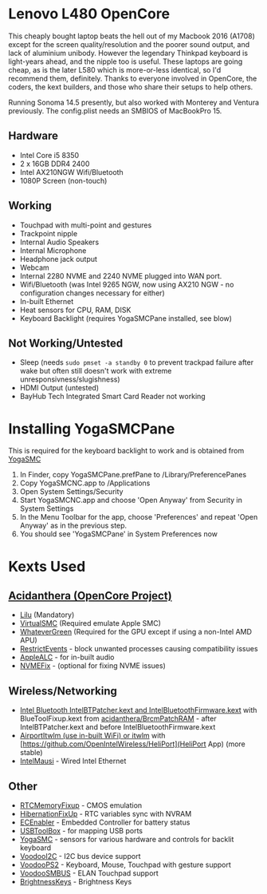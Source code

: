 # Lenovo L480 OpenCore

This cheaply bought laptop beats the hell out of my Macbook 2016 (A1708) except for the screen quality/resolution and the poorer sound output, and lack of aluminium unibody. However the legendary Thinkpad keyboard is light-years ahead, and the nipple too is useful.  These laptops are going cheap, as is the later L580 which is more-or-less identical, so I'd recommend them, definitely. Thanks to everyone involved in OpenCore, the coders, the kext builders, and those who share their setups to help others.

Running Sonoma 14.5 presently, but also worked with Monterey and Ventura previously. The config.plist needs an SMBIOS of MacBookPro 15.

## Hardware

- Intel Core i5 8350
- 2 x 16GB DDR4 2400
- Intel AX210NGW Wifi/Bluetooth    
- 1080P Screen (non-touch)

## Working

- Touchpad with multi-point and gestures
- Trackpoint nipple
- Internal Audio Speakers
- Internal Microphone
- Headphone jack output
- Webcam
- Internal 2280 NVME and 2240 NVME plugged into WAN port.
- Wifi/Bluetooth (was Intel 9265 NGW, now using AX210 NGW - no configuration changes necessary for either)
- In-built Ethernet
- Heat sensors for CPU, RAM, DISK
- Keyboard Backlight (requires YogaSMCPane installed, see blow)

## Not Working/Untested

- Sleep (needs `sudo pmset -a standby 0` to prevent trackpad failure after wake but often still doesn't work with extreme unresponsivness/slugishness)
- HDMI Output (untested)
- BayHub Tech Integrated Smart Card Reader not working

# Installing YogaSMCPane

This is required for the keyboard backlight to work and is obtained from [YogaSMC](https://github.com/zhen-zen/YogaSMC)

1. In Finder, copy YogaSMCPane.prefPane to /Library/PreferencePanes
2. Copy YogaSMCNC.app to /Applications
3. Open System Settings/Security
4. Start YogaSMCNC.app and choose 'Open Anyway' from Security in System Settings
5. In the Menu Toolbar for the app, choose 'Preferences' and repeat 'Open Anyway' as in the previous step.
6. You should see 'YogaSMCPane' in System Preferences now

# Kexts Used

## [Acidanthera (OpenCore Project)](https://github.com/acidanthera)

- [Lilu](https://github.com/acidanthera/Lilu) (Mandatory)
- [VirtualSMC](https://github.com/acidanthera/VirtualSMC) (Required emulate Apple SMC)
- [WhateverGreen](https://github.com/acidanthera/WhateverGreen) (Required for the GPU except if using a non-Intel AMD APU)
- [RestrictEvents](https://github.com/acidanthera/RestrictEvents) - block unwanted processes causing compatibility issues
- [AppleALC](https://github.com/acidanthera/AppleALC) - for in-built audio
- [NVMEFix](https://github.com/acidanthera/NVMeFix) - (optional for fixing NVME issues)
  
  

## Wireless/Networking

- [Intel Bluetooth IntelBTPatcher.kext and IntelBluetoothFirmware.kext](https://github.com/OpenIntelWireless/IntelBluetoothFirmware) with BlueToolFixup.kext from [acidanthera/BrcmPatchRAM](https://github.com/acidanthera/BrcmPatchRAM) - after IntelBTPatcher.kext and before IntelBluetoothFirmware.kext
- [AirportItwlm (use in-built WiFi) or itwlm](https://github.com/OpenIntelWireless/itlwm) with [https://github.com/OpenIntelWireless/HeliPort](HeliPort App) (more stable) 
- [IntelMausi](https://github.com/acidanthera/IntelMausi) - Wired Intel Ethernet

## Other

- [RTCMemoryFixup](https://github.com/acidanthera/RTCMemoryFixup) - CMOS emulation
- [HibernationFixUp](https://github.com/acidanthera/HibernationFixup) - RTC variables sync with NVRAM
- [ECEnabler](https://github.com/1Revenger1/ECEnabler) - Embedded Controller for battery status
- [USBToolBox](https://github.com/USBToolBox/kext) - for mapping USB ports
- [YogaSMC](https://github.com/zhen-zen/YogaSMC) - sensors for various hardware and controls for backlit keyboard
- [VoodooI2C](https://github.com/VoodooI2C/VoodooI2C) -  I2C bus device support
- [VoodooPS2](https://github.com/acidanthera/VoodooPS2) - Keyboard, Mouse, Touchpad with gesture support
- [VoodooSMBUS](https://github.com/VoodooSMBus/VoodooSMBus) - ELAN Touchpad support
- [BrightnessKeys](https://github.com/acidanthera/BrightnessKeys) - Brightness Keys
